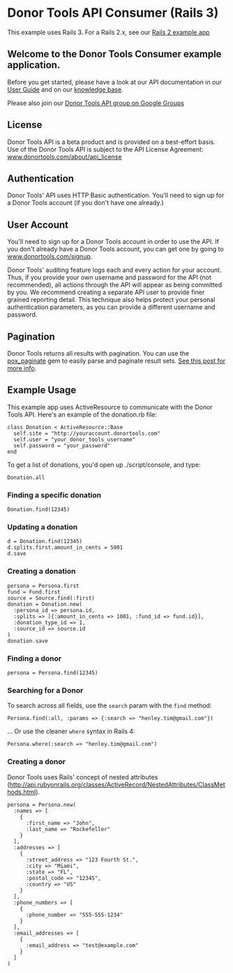 # Donor Tools API Consumer (Rails 3)

This example uses Rails 3. For a Rails 2.x, see our [Rails 2 example app](https://github.com/mysmallidea/Donor-Tools-Consumer)

## Welcome to the Donor Tools Consumer example application. 

Before you get started, please have a look at our API documentation in our [User Guide](http://donortools.com/userguide/api) and on our [knowledge base](http://support.donortools.com/forums/47417/entries).

Please also join our [Donor Tools API group on Google Groups](http://groups.google.com/group/donor-tools-api)

## License

Donor Tools API is a beta product and is provided on a best-effort basis. Use of the Donor Tools API is subject to the API License Agreement: www.donortools.com/about/api_license

## Authentication

Donor Tools' API uses HTTP Basic authentication. You'll need to sign up for a Donor Tools account (if you don't have one already.)

## User Account

You'll need to sign up for a Donor Tools account in order to use the API. If you don't already have a Donor Tools account, you can get one by going to www.donortools.com/signup.

Donor Tools' auditing feature logs each and every action for your account. Thus, if you provide your own username and password for the API (not recommended), all actions through the API will appear as being committed by you. We recommend creating a separate API user to provide finer grained reporting detail. This technique also helps protect your personal authentication parameters, as you can provide a different username and password. 

## Pagination

Donor Tools returns all results with pagination. You can use the [pox_paginate](https://github.com/c42/pox_paginate) gem to easily parse and paginate result sets. [See this post for more info](http://groups.google.com/group/donor-tools-api/browse_thread/thread/8f9deb2a7ff12253).


## Example Usage

This example app uses ActiveResource to communicate with the Donor Tools API. Here's an example of the donation.rb file: 

    class Donation < ActiveResource::Base
      self.site = "http://youraccount.donortools.com"
      self.user = "your_donor_tools_username"
      self.password = "your_password"
    end

To get a list of donations, you'd open up ./script/console, and type: 

    Donation.all

### Finding a specific donation

    Donation.find(12345)

### Updating a donation

    d = Donation.find(12345)
    d.splits.first.amount_in_cents = 5001
    d.save
  
### Creating a donation

    persona = Persona.first
    fund = Fund.first
    source = Source.find(:first)
    donation = Donation.new(
      :persona_id => persona.id,
      :splits => [{:amount_in_cents => 1001, :fund_id => fund.id}],
      :donation_type_id => 1,
      :source_id => source.id
    )
    donation.save

### Finding a donor

    persona = Persona.find(12345)
    
### Searching for a Donor

To search across all fields, use the `search` param with the `find` method: 

    Persona.find(:all, :params => {:search => "henley.tim@gmail.com"})

... Or use the cleaner `where` syntax in Rails 4: 

    Persona.where(:search => "henley.tim@gmail.com")

  
### Creating a donor

Donor Tools uses Rails' concept of nested attributes (http://api.rubyonrails.org/classes/ActiveRecord/NestedAttributes/ClassMethods.html). 
  
    persona = Persona.new(
      :names => [
        {
          :first_name => "John", 
          :last_name => "Rockefeller"
        }
      ], 
      :addresses => [
        {
          :street_address => "123 Fourth St.", 
          :city => "Miami", 
          :state => "FL",
          :postal_code => "12345",
          :country => "US"
        }
      ],
      :phone_numbers => [
        {
          :phone_number => "555-555-1234"
        }
      ],
      :email_addresses => [
        {
          :email_address => "test@example.com"
        }
      ]
    )
